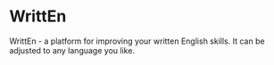 <h1>WrittEn</h1>
<p>WrittEn - a platform for improving your written English skills. It can be adjusted to any language you like.</p>

